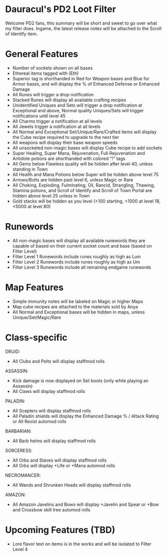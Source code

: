 # Dauracul's PD2 Loot Filter
Welcome PD2 fans, this summary will be short and sweet to go over what my filter does. Ingame, the latest release notes will be attached to the Scroll of Identify item.

# General Features
- Number of sockets shown on all bases
- Ethereal items tagged with (Eth)
- Superior tag is shorthanded in Red for Weapon bases and Blue for Armor bases, and will display the % of Enhanced Defense or Enhanced Damage
- All Runes will trigger a drop notification
- Stacked Runes will display all available crafting recipes
- Unidentified Uniques and Sets will trigger a drop notification at Exceptional and above, Normal quality Uniques/Sets will trigger notifications until level 45
- All Charms trigger a notification at all levels
- All Jewels trigger a notification at all levels
- All Normal and Exceptional Set/Unique/Rare/Crafted items will display the Cube recipe required to upgrade to the next tier
- All weapons will display their base weapon speeds
- All unsocketed non-magic bases will display Cube recipe to add sockets
- Super Healing, Super Mana, Rejuvenation, Full Rejuvenation and Antidote potions are shorthanded with colored "!" tags
- All Gems below Flawless quality will be hidden after level 40, unless standing in Town
- All Health and Mana Potions below Super will be hidden above level 75
- Arrows/Bolts are hidden past level 6, unless Magic or Rare
- All Choking, Exploding, Fulminating, Oil, Rancid, Strangling, Thawing, Stamina potions, and Scroll of Identify and Scroll of Town Portal are hidden above level 25 unless in Town
- Gold stacks will be hidden as you level (<100 starting, <1000 at level 18, <5000 at level 80)

# Runewords
- All non-magic bases will display all available runewords they are capable of based on their current socket count and base (based on Filter Level)
- Filter Level 1 Runewords include runes roughly as high as Lum
- Filter Level 2 Runewords include runes roughly as high as Um
- Filter Level 3 Runewords include all remaining endgame runewords

# Map Features
- Simple immunity notes will be labeled on Magic or higher Maps
- Map cube recipes are attached to the materials sold by Anya
- All Normal and Exceptional bases will be hidden in maps, unless Unique/Set/Magic/Rare

# Class-specific
DRUID:
- All Clubs and Pelts will display staffmod rolls

ASSASSIN:
- Kick damage is now displayed on Set boots (only while playing an Assassin)
- All Claws will display staffmod rolls

PALADIN:
- All Scepters will display staffmod rolls
- All Paladin shields will display the Enhanced Damage % / Attack Rating or All Resist automod rolls

BARBARIAN:
- All Barb helms will display staffmod rolls

SORCERESS:
- All Orbs and Staves will display staffmod rolls
- All Orbs will display +Life or +Mana automod rolls

NECROMANCER:
- All Wands and Shrunken Heads will display staffmod rolls

AMAZON:
- All Amazon Javelins and Bows will display +Javelin and Spear or +Bow and Crossbow skill tree automod rolls

# Upcoming Features (TBD)
- Lore flavor text on items is in the works and will be isolated to Filter Level 4
